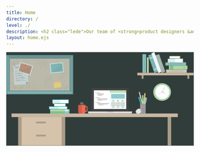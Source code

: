 ```yaml
---
title: Home
directory: /
level: ./
description: <h2 class="lede">Our team of <strong>product designers &amp; developers</strong> gets you to your next strategic milestone, faster.</h2>
layout: home.ejs
---
```

<div class="header--image">
  <img src="./images/illustrations/header.svg" alt="Header Illustration"/>
</div>